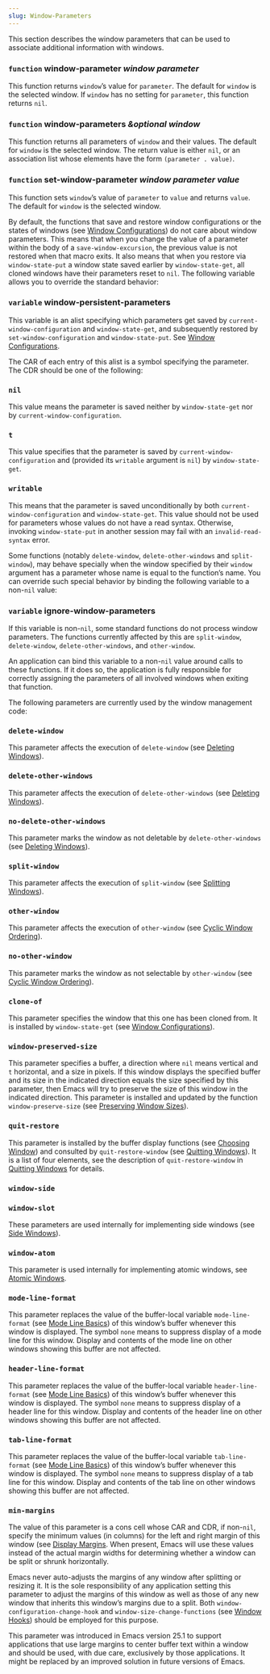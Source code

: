 ```yaml
---
slug: Window-Parameters
---
```


This section describes the window parameters that can be used to associate additional information with windows.

### <span className="tag function">`function`</span> **window-parameter** *window parameter*

This function returns `window`’s value for `parameter`. The default for `window` is the selected window. If `window` has no setting for `parameter`, this function returns `nil`.

### <span className="tag function">`function`</span> **window-parameters** *\&optional window*

This function returns all parameters of `window` and their values. The default for `window` is the selected window. The return value is either `nil`, or an association list whose elements have the form `(parameter . value)`.

### <span className="tag function">`function`</span> **set-window-parameter** *window parameter value*

This function sets `window`’s value of `parameter` to `value` and returns `value`. The default for `window` is the selected window.

By default, the functions that save and restore window configurations or the states of windows (see [Window Configurations](/docs/elisp/Window-Configurations)) do not care about window parameters. This means that when you change the value of a parameter within the body of a `save-window-excursion`, the previous value is not restored when that macro exits. It also means that when you restore via `window-state-put` a window state saved earlier by `window-state-get`, all cloned windows have their parameters reset to `nil`. The following variable allows you to override the standard behavior:

### <span className="tag variable">`variable`</span> **window-persistent-parameters**

This variable is an alist specifying which parameters get saved by `current-window-configuration` and `window-state-get`, and subsequently restored by `set-window-configuration` and `window-state-put`. See [Window Configurations](/docs/elisp/Window-Configurations).

The CAR of each entry of this alist is a symbol specifying the parameter. The CDR should be one of the following:

### `nil`

This value means the parameter is saved neither by `window-state-get` nor by `current-window-configuration`.

### `t`

This value specifies that the parameter is saved by `current-window-configuration` and (provided its `writable` argument is `nil`) by `window-state-get`.

### `writable`

This means that the parameter is saved unconditionally by both `current-window-configuration` and `window-state-get`. This value should not be used for parameters whose values do not have a read syntax. Otherwise, invoking `window-state-put` in another session may fail with an `invalid-read-syntax` error.

Some functions (notably `delete-window`, `delete-other-windows` and `split-window`), may behave specially when the window specified by their `window` argument has a parameter whose name is equal to the function’s name. You can override such special behavior by binding the following variable to a non-`nil` value:

### <span className="tag variable">`variable`</span> **ignore-window-parameters**

If this variable is non-`nil`, some standard functions do not process window parameters. The functions currently affected by this are `split-window`, `delete-window`, `delete-other-windows`, and `other-window`.

An application can bind this variable to a non-`nil` value around calls to these functions. If it does so, the application is fully responsible for correctly assigning the parameters of all involved windows when exiting that function.

The following parameters are currently used by the window management code:

### `delete-window`

This parameter affects the execution of `delete-window` (see [Deleting Windows](/docs/elisp/Deleting-Windows)).

### `delete-other-windows`

This parameter affects the execution of `delete-other-windows` (see [Deleting Windows](/docs/elisp/Deleting-Windows)).

### `no-delete-other-windows`

This parameter marks the window as not deletable by `delete-other-windows` (see [Deleting Windows](/docs/elisp/Deleting-Windows)).

### `split-window`

This parameter affects the execution of `split-window` (see [Splitting Windows](/docs/elisp/Splitting-Windows)).

### `other-window`

This parameter affects the execution of `other-window` (see [Cyclic Window Ordering](/docs/elisp/Cyclic-Window-Ordering)).

### `no-other-window`

This parameter marks the window as not selectable by `other-window` (see [Cyclic Window Ordering](/docs/elisp/Cyclic-Window-Ordering)).

### `clone-of`

This parameter specifies the window that this one has been cloned from. It is installed by `window-state-get` (see [Window Configurations](/docs/elisp/Window-Configurations)).

### `window-preserved-size`

This parameter specifies a buffer, a direction where `nil` means vertical and `t` horizontal, and a size in pixels. If this window displays the specified buffer and its size in the indicated direction equals the size specified by this parameter, then Emacs will try to preserve the size of this window in the indicated direction. This parameter is installed and updated by the function `window-preserve-size` (see [Preserving Window Sizes](/docs/elisp/Preserving-Window-Sizes)).

### `quit-restore`

This parameter is installed by the buffer display functions (see [Choosing Window](/docs/elisp/Choosing-Window)) and consulted by `quit-restore-window` (see [Quitting Windows](/docs/elisp/Quitting-Windows)). It is a list of four elements, see the description of `quit-restore-window` in [Quitting Windows](/docs/elisp/Quitting-Windows) for details.

### `window-side`

### `window-slot`

These parameters are used internally for implementing side windows (see [Side Windows](/docs/elisp/Side-Windows)).

### `window-atom`

This parameter is used internally for implementing atomic windows, see [Atomic Windows](/docs/elisp/Atomic-Windows).

### `mode-line-format`

This parameter replaces the value of the buffer-local variable `mode-line-format` (see [Mode Line Basics](/docs/elisp/Mode-Line-Basics)) of this window’s buffer whenever this window is displayed. The symbol `none` means to suppress display of a mode line for this window. Display and contents of the mode line on other windows showing this buffer are not affected.

### `header-line-format`

This parameter replaces the value of the buffer-local variable `header-line-format` (see [Mode Line Basics](/docs/elisp/Mode-Line-Basics)) of this window’s buffer whenever this window is displayed. The symbol `none` means to suppress display of a header line for this window. Display and contents of the header line on other windows showing this buffer are not affected.

### `tab-line-format`

This parameter replaces the value of the buffer-local variable `tab-line-format` (see [Mode Line Basics](/docs/elisp/Mode-Line-Basics)) of this window’s buffer whenever this window is displayed. The symbol `none` means to suppress display of a tab line for this window. Display and contents of the tab line on other windows showing this buffer are not affected.

### `min-margins`

The value of this parameter is a cons cell whose CAR and CDR, if non-`nil`, specify the minimum values (in columns) for the left and right margin of this window (see [Display Margins](/docs/elisp/Display-Margins). When present, Emacs will use these values instead of the actual margin widths for determining whether a window can be split or shrunk horizontally.

Emacs never auto-adjusts the margins of any window after splitting or resizing it. It is the sole responsibility of any application setting this parameter to adjust the margins of this window as well as those of any new window that inherits this window’s margins due to a split. Both `window-configuration-change-hook` and `window-size-change-functions` (see [Window Hooks](/docs/elisp/Window-Hooks)) should be employed for this purpose.

This parameter was introduced in Emacs version 25.1 to support applications that use large margins to center buffer text within a window and should be used, with due care, exclusively by those applications. It might be replaced by an improved solution in future versions of Emacs.
